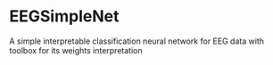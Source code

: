 # EEGSimpleNet
A simple interpretable classification neural network for EEG data with toolbox for its weights interpretation
